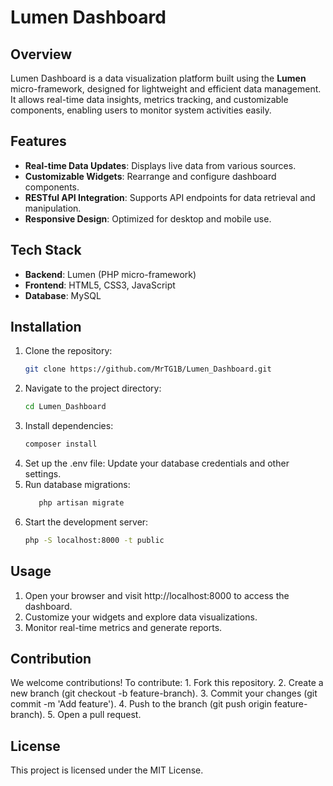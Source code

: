 # Lumen Dashboard

## Overview
Lumen Dashboard is a data visualization platform built using the **Lumen** micro-framework, designed for lightweight and efficient data management. It allows real-time data insights, metrics tracking, and customizable components, enabling users to monitor system activities easily.

## Features
- **Real-time Data Updates**: Displays live data from various sources.
- **Customizable Widgets**: Rearrange and configure dashboard components.
- **RESTful API Integration**: Supports API endpoints for data retrieval and manipulation.
- **Responsive Design**: Optimized for desktop and mobile use.

## Tech Stack
- **Backend**: Lumen (PHP micro-framework)
- **Frontend**: HTML5, CSS3, JavaScript
- **Database**: MySQL

## Installation
   1. Clone the repository:
      ```bash
      git clone https://github.com/MrTG1B/Lumen_Dashboard.git
      ```
   2. Navigate to the project directory:
      ```bash
      cd Lumen_Dashboard
      ```
   3. Install dependencies:
      ```bash
      composer install
      ```
   4. Set up the .env file:
      Update your database credentials and other settings.
   5. Run database migrations:
      ```bash
         php artisan migrate
      ```
   6. Start the development server:
      ```bash
      php -S localhost:8000 -t public
      ```
## Usage
   1. Open your browser and visit http://localhost:8000 to access the dashboard.
   2. Customize your widgets and explore data visualizations.
   3. Monitor real-time metrics and generate reports.
## Contribution
   We welcome contributions! To contribute:
      1. Fork this repository.
      2. Create a new branch (git checkout -b feature-branch).
      3. Commit your changes (git commit -m 'Add feature').
      4. Push to the branch (git push origin feature-branch).
      5. Open a pull request.
## License
This project is licensed under the MIT License.
